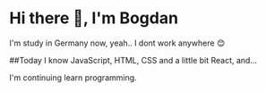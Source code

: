 # Hi there 👋, I'm Bogdan

I'm study in Germany now, yeah.. I dont work anywhere 😊

##Today I know JavaScript, HTML, CSS and a little bit React, and...

I'm continuing learn programming.

<!--

Here are some ideas to get you started:

- 🔭 I’m currently working on ...
- 🌱 I’m currently learning ...
- 👯 I’m looking to collaborate on ...
- 🤔 I’m looking for help with ...
- 💬 Ask me about ...
- 📫 How to reach me: ...
- 😄 Pronouns: ...
- ⚡ Fun fact: ...
-->

